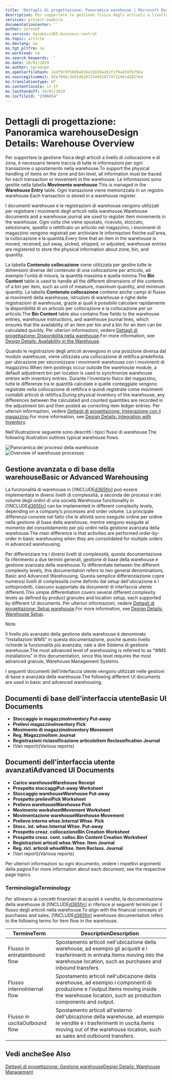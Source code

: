 ```yaml
---
title: 'Dettagli di progettazione: Panoramica warehouse | Microsoft Docs'
description: Per supportare la gestione fisica degli articoli a livello di collocazione e di zona, è necessario tenere traccia di tutte le informazioni per ogni transazione o spostamento nella warehouse. Le informazioni sono gestite nella tabella **Movimento warehouse**. Ogni transazione viene memorizzata in un registro warehouse.
services: project-madeira
documentationcenter: ''
author: SorenGP
ms.service: dynamics365-business-central
ms.topic: article
ms.devlang: na
ms.tgt_pltfrm: na
ms.workload: na
ms.search.keywords: ''
ms.date: 10/01/2019
ms.author: sgroespe
ms.openlocfilehash: 1edf9c9f5b86a618e32820a261f1f9a4597b756a
ms.sourcegitcommit: 02e704bc3e01d62072144919774f1244c42827e4
ms.translationtype: HT
ms.contentlocale: it-IT
ms.lasthandoff: 10/01/2019
ms.locfileid: "2306654"
---
```

# <a name="design-details-warehouse-overview"></a><span data-ttu-id="0e214-105">Dettagli di progettazione: Panoramica warehouse</span><span class="sxs-lookup"><span data-stu-id="0e214-105">Design Details: Warehouse Overview</span></span>
<span data-ttu-id="0e214-106">Per supportare la gestione fisica degli articoli a livello di collocazione e di zona, è necessario tenere traccia di tutte le informazioni per ogni transazione o spostamento nella warehouse.</span><span class="sxs-lookup"><span data-stu-id="0e214-106">To support the physical handling of items on the zone and bin level, all information must be traced for each transaction or movement in the warehouse.</span></span> <span data-ttu-id="0e214-107">Le informazioni sono gestite nella tabella **Movimento warehouse**.</span><span class="sxs-lookup"><span data-stu-id="0e214-107">This is managed in the **Warehouse Entry** table.</span></span> <span data-ttu-id="0e214-108">Ogni transazione viene memorizzata in un registro warehouse.</span><span class="sxs-lookup"><span data-stu-id="0e214-108">Each transaction is stored in a warehouse register.</span></span>  

<span data-ttu-id="0e214-109">I documenti warehouse e le registrazioni di warehouse vengono utilizzati per registrare i movimenti degli articoli nella warehouse.</span><span class="sxs-lookup"><span data-stu-id="0e214-109">Warehouse documents and a warehouse journal are used to register item movements in the warehouse.</span></span> <span data-ttu-id="0e214-110">Ogni volta che viene spostato, ricevuto, stoccato, selezionare, spedito o rettificato un articolo nel magazzino, i movimenti di magazzino vengono registrati per archiviare le informazioni fisiche sull'area, la collocazione e la quantità.</span><span class="sxs-lookup"><span data-stu-id="0e214-110">Every time that an item in the warehouse is moved, received, put away, picked, shipped, or adjusted, warehouse entries are registered to store the physical information about zone, bin, and quantity.</span></span>

<span data-ttu-id="0e214-111">La tabella **Contenuto collocazione** viene utilizzata per gestire tutte le dimensioni diverse del contenuto di una collocazione per articolo, ad esempio l'unità di misura, la quantità massima e quella minima.</span><span class="sxs-lookup"><span data-stu-id="0e214-111">The **Bin Content** table is used to handle all the different dimensions of the contents of a bin per item, such as unit of measure, maximum quantity, and minimum quantity.</span></span> <span data-ttu-id="0e214-112">La tabella **Contenuto collocazione** contiene anche campi di flusso ai movimenti della warehouse, istruzioni di warehouse e righe delle registrazioni di warehouse, grazie ai quali è possibile calcolare rapidamente la disponibilità di un articolo per collocazione e la collocazione per un articolo.</span><span class="sxs-lookup"><span data-stu-id="0e214-112">The **Bin Content** table also contains flow fields to the warehouse entries, warehouse instructions, and warehouse journal lines, which ensures that the availability of an item per bin and a bin for an item can be calculated quickly.</span></span> <span data-ttu-id="0e214-113">Per ulteriori informazioni, vedere [Dettagli di progettazione: Disponibilità nella warehouse](design-details-availability-in-the-warehouse.md).</span><span class="sxs-lookup"><span data-stu-id="0e214-113">For more information, see [Design Details: Availability in the Warehouse](design-details-availability-in-the-warehouse.md).</span></span>  

<span data-ttu-id="0e214-114">Quando le registrazioni degli articoli avvengono in una posizione diversa dal modulo warehouse, viene utilizzata una collocazione di rettifica predefinita per ubicazione per sincronizzare i movimenti warehouse con i movimenti di magazzino.</span><span class="sxs-lookup"><span data-stu-id="0e214-114">When item postings occur outside the warehouse module, a default adjustment bin per location is used to synchronize warehouse entries with inventory entries.</span></span> <span data-ttu-id="0e214-115">Durante l'inventario fisico del magazzino, tutte le differenze tra le quantità calcolate e quelle conteggiate vengono registrate nella collocazione di rettifica e quindi registrate come movimenti contabili articoli di rettifica.</span><span class="sxs-lookup"><span data-stu-id="0e214-115">During physical inventory of the warehouse, any differences between the calculated and counted quantities are recorded in the adjustment bin and then posted as correcting item ledger entries.</span></span> <span data-ttu-id="0e214-116">Per ulteriori informazioni, vedere [Dettagli di progettazione: Integrazione con il magazzino](design-details-integration-with-inventory.md).</span><span class="sxs-lookup"><span data-stu-id="0e214-116">For more information, see [Design Details: Integration with Inventory](design-details-integration-with-inventory.md).</span></span>  

<span data-ttu-id="0e214-117">Nell'illustrazione seguente sono descritti i tipici flussi di warehouse.</span><span class="sxs-lookup"><span data-stu-id="0e214-117">The following illustration outlines typical warehouse flows.</span></span>  

<span data-ttu-id="0e214-118">![Panoramica dei processi della warehouse](media/design_details_warehouse_management_overview.png "Panoramica dei processi della warehouse")</span><span class="sxs-lookup"><span data-stu-id="0e214-118">![Overview of warehouse processes](media/design_details_warehouse_management_overview.png "Overview of warehouse processes")</span></span>  

## <a name="basic-or-advanced-warehousing"></a><span data-ttu-id="0e214-119">Gestione avanzata o di base della warehouse</span><span class="sxs-lookup"><span data-stu-id="0e214-119">Basic or Advanced Warehousing</span></span>  
<span data-ttu-id="0e214-120">La funzionalità di warehouse in [!INCLUDE[d365fin](includes/d365fin_md.md)] può essere implementata in diversi livelli di complessità, a seconda dei processi e del volume degli ordini di una società.</span><span class="sxs-lookup"><span data-stu-id="0e214-120">Warehouse functionality in [!INCLUDE[d365fin](includes/d365fin_md.md)] can be implemented in different complexity levels, depending on a company’s processes and order volume.</span></span> <span data-ttu-id="0e214-121">La principale differenza consiste nel fatto che le attività sono eseguite ordine per ordine nella gestione di base della warehouse, mentre vengono eseguite al momento del consolidamento per più ordini nella gestione avanzata della warehouse.</span><span class="sxs-lookup"><span data-stu-id="0e214-121">The main difference is that activities are performed order-by-order in basic warehousing when they are consolidated for multiple orders in advanced warehousing.</span></span>  

 <span data-ttu-id="0e214-122">Per differenziare tra i diversi livelli di complessità, questa documentazione fa riferimento a due termini generali, gestione di base della warehouse e gestione avanzata della warehouse.</span><span class="sxs-lookup"><span data-stu-id="0e214-122">To differentiate between the different complexity levels, this documentation refers to two general denominations, Basic and Advanced Warehousing.</span></span> <span data-ttu-id="0e214-123">Questa semplice differenziazione copre numerosi livelli di complessità come definito dal setup dell'ubicazione e i sottoprodotti, ciascuno supportato da documenti di interfaccia utente differenti.</span><span class="sxs-lookup"><span data-stu-id="0e214-123">This simple differentiation covers several different complexity levels as defined by product granules and location setup, each supported by different UI documents.</span></span> <span data-ttu-id="0e214-124">Per ulteriori informazioni, vedere [Dettagli di progettazione: Setup warehouse](design-details-warehouse-setup.md).</span><span class="sxs-lookup"><span data-stu-id="0e214-124">For more information, see [Design Details: Warehouse Setup](design-details-warehouse-setup.md).</span></span>  

> [!NOTE]  
>  <span data-ttu-id="0e214-125">Il livello più avanzato della gestione della warehouse è denominato "Installazioni WMS" in questa documentazione, poiché questo livello richiede la funzionalità più avanzata, vale a dire Sistema di gestione warehouse.</span><span class="sxs-lookup"><span data-stu-id="0e214-125">The most advanced level of warehousing is referred to as “WMS installations” in this documentation, since this level requires the most advanced granule, Warehouse Management Systems.</span></span>  

 <span data-ttu-id="0e214-126">I seguenti documenti dell'interfaccia utente vengono utilizzati nelle gestioni di base e avanzata della warehouse.</span><span class="sxs-lookup"><span data-stu-id="0e214-126">The following different UI documents are used in basic and advanced warehousing.</span></span>  

## <a name="basic-ui-documents"></a><span data-ttu-id="0e214-127">Documenti di base dell'interfaccia utente</span><span class="sxs-lookup"><span data-stu-id="0e214-127">Basic UI Documents</span></span>  

-   <span data-ttu-id="0e214-128">**Stoccaggio in magazzino**</span><span class="sxs-lookup"><span data-stu-id="0e214-128">**Inventory Put-away**</span></span>  
-   <span data-ttu-id="0e214-129">**Prelievi magazzino**</span><span class="sxs-lookup"><span data-stu-id="0e214-129">**Inventory Pick**</span></span>  
-   <span data-ttu-id="0e214-130">**Movimento di magazzino**</span><span class="sxs-lookup"><span data-stu-id="0e214-130">**Inventory Movement**</span></span>  
-   <span data-ttu-id="0e214-131">**Reg. Magazzino**</span><span class="sxs-lookup"><span data-stu-id="0e214-131">**Item Journal**</span></span>  
-   <span data-ttu-id="0e214-132">**Registrazioni riclassificazione articolo**</span><span class="sxs-lookup"><span data-stu-id="0e214-132">**Item Reclassification Journal**</span></span>  
-   <span data-ttu-id="0e214-133">(Vari report)</span><span class="sxs-lookup"><span data-stu-id="0e214-133">(Various reports)</span></span>  

## <a name="advanced-ui-documents"></a><span data-ttu-id="0e214-134">Documenti dell'interfaccia utente avanzati</span><span class="sxs-lookup"><span data-stu-id="0e214-134">Advanced UI Documents</span></span>  

-   <span data-ttu-id="0e214-135">**Carico warehouse**</span><span class="sxs-lookup"><span data-stu-id="0e214-135">**Warehouse Receipt**</span></span>  
-   <span data-ttu-id="0e214-136">**Prospetto stoccaggi**</span><span class="sxs-lookup"><span data-stu-id="0e214-136">**Put-away Worksheet**</span></span>  
-   <span data-ttu-id="0e214-137">**Stoccaggio warehouse**</span><span class="sxs-lookup"><span data-stu-id="0e214-137">**Warehouse Put-away**</span></span>  
-   <span data-ttu-id="0e214-138">**Prospetto prelievi**</span><span class="sxs-lookup"><span data-stu-id="0e214-138">**Pick Worksheet**</span></span>  
-   <span data-ttu-id="0e214-139">**Prelievo warehouse**</span><span class="sxs-lookup"><span data-stu-id="0e214-139">**Warehouse Pick**</span></span>  
-   <span data-ttu-id="0e214-140">**Movimento worksheet**</span><span class="sxs-lookup"><span data-stu-id="0e214-140">**Movement Worksheet**</span></span>  
-   <span data-ttu-id="0e214-141">**Movimentazione warehouse**</span><span class="sxs-lookup"><span data-stu-id="0e214-141">**Warehouse Movement**</span></span>  
-   <span data-ttu-id="0e214-142">**Prelievo interno whse.**</span><span class="sxs-lookup"><span data-stu-id="0e214-142">**Internal Whse. Pick**</span></span>  
-   <span data-ttu-id="0e214-143">**Stocc. int. whse.**</span><span class="sxs-lookup"><span data-stu-id="0e214-143">**Internal Whse. Put-away**</span></span>  
-   <span data-ttu-id="0e214-144">**Prospetto creaz. collocazione**</span><span class="sxs-lookup"><span data-stu-id="0e214-144">**Bin Creation Worksheet**</span></span>  
-   <span data-ttu-id="0e214-145">**Prospetto creaz. cont. colloc.**</span><span class="sxs-lookup"><span data-stu-id="0e214-145">**Bin Content Creation Worksheet**</span></span>  
-   <span data-ttu-id="0e214-146">**Registrazioni articoli whse.**</span><span class="sxs-lookup"><span data-stu-id="0e214-146">**Whse. Item Journal**</span></span>  
-   <span data-ttu-id="0e214-147">**Reg. ricl. articoli whse**</span><span class="sxs-lookup"><span data-stu-id="0e214-147">**Whse. Item Reclass. Journal**</span></span>  
-   <span data-ttu-id="0e214-148">(Vari report)</span><span class="sxs-lookup"><span data-stu-id="0e214-148">(Various reports)</span></span>  

<span data-ttu-id="0e214-149">Per ulteriori informazioni su ogni documento, vedere i rispettivi argomenti della pagina.</span><span class="sxs-lookup"><span data-stu-id="0e214-149">For more information about each document, see the respective page topics.</span></span>  

### <a name="terminology"></a><span data-ttu-id="0e214-150">Terminologia</span><span class="sxs-lookup"><span data-stu-id="0e214-150">Terminology</span></span>  
<span data-ttu-id="0e214-151">Per allinearsi ai concetti finanziari di acquisti e vendite, la documentazione della warehouse di [!INCLUDE[d365fin](includes/d365fin_md.md)] si riferisce ai seguenti termini per il flusso degli articoli nella warehouse.</span><span class="sxs-lookup"><span data-stu-id="0e214-151">To align with the financial concepts of purchases and sales, [!INCLUDE[d365fin](includes/d365fin_md.md)] warehouse documentation refers to the following terms for item flow in the warehouse.</span></span>  

|<span data-ttu-id="0e214-152">Termine</span><span class="sxs-lookup"><span data-stu-id="0e214-152">Term</span></span>|<span data-ttu-id="0e214-153">Description</span><span class="sxs-lookup"><span data-stu-id="0e214-153">Description</span></span>|  
|----------|---------------------------------------|  
|<span data-ttu-id="0e214-154">Flusso in entrata</span><span class="sxs-lookup"><span data-stu-id="0e214-154">Inbound flow</span></span>|<span data-ttu-id="0e214-155">Spostamento articoli nell'ubicazione della warehouse, ad esempio gli acquisti e i trasferimenti in entrata.</span><span class="sxs-lookup"><span data-stu-id="0e214-155">Items moving into the warehouse location, such as purchases and inbound transfers.</span></span>|  
|<span data-ttu-id="0e214-156">Flusso interno</span><span class="sxs-lookup"><span data-stu-id="0e214-156">Internal flow</span></span>|<span data-ttu-id="0e214-157">Spostamento articoli nell'ubicazione della warehouse, ad esempio i componenti di produzione e l'output.</span><span class="sxs-lookup"><span data-stu-id="0e214-157">Items moving inside the warehouse location, such as production components and output.</span></span>|  
|<span data-ttu-id="0e214-158">Flusso in uscita</span><span class="sxs-lookup"><span data-stu-id="0e214-158">Outbound flow</span></span>|<span data-ttu-id="0e214-159">Spostamento articoli all'esterno dell'ubicazione della warehouse, ad esempio le vendite e i trasferimenti in uscita.</span><span class="sxs-lookup"><span data-stu-id="0e214-159">Items moving out of the warehouse location, such as sales and outbound transfers.</span></span>|  

## <a name="see-also"></a><span data-ttu-id="0e214-160">Vedi anche</span><span class="sxs-lookup"><span data-stu-id="0e214-160">See Also</span></span>  
 [<span data-ttu-id="0e214-161">Dettagli di progettazione: Gestione warehouse</span><span class="sxs-lookup"><span data-stu-id="0e214-161">Design Details: Warehouse Management</span></span>](design-details-warehouse-management.md)
